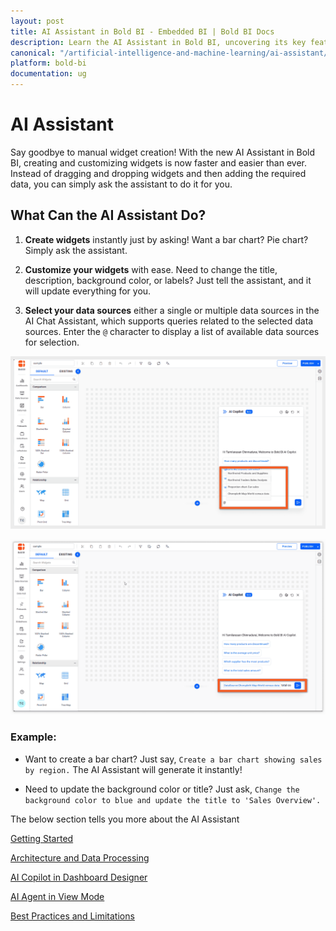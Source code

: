 ```yaml
---
layout: post
title: AI Assistant in Bold BI - Embedded BI | Bold BI Docs
description: Learn the AI Assistant in Bold BI, uncovering its key features and functionalities designed to enhance your data visualization and analysis experience.
canonical: "/artificial-intelligence-and-machine-learning/ai-assistant/"
platform: bold-bi
documentation: ug
---
```


# AI Assistant

Say goodbye to manual widget creation! With the new AI Assistant in Bold BI, creating and customizing widgets is now faster and easier than ever. Instead of dragging and dropping widgets and then adding the required data, you can simply ask the assistant to do it for you.

## What Can the AI Assistant Do?
1. **Create widgets** instantly just by asking! Want a bar chart? Pie chart? Simply ask the assistant.

2. **Customize your widgets** with ease. Need to change the title, description, background color, or labels? Just tell the assistant, and it will update everything for you.

3. **Select your data sources** either a single or multiple data sources in the AI Chat Assistant, which supports queries related to the selected data sources. Enter the `@` character to display a list of available data sources for selection.

![Datasource Popup](/static/assets/artificial-intelligence-and-machine-learning/images/datasource-popup-feature/Datasource_popup.png)

![Type Query](/static/assets/artificial-intelligence-and-machine-learning/images/datasource-popup-feature/Type_query.png)

### Example:
 - Want to create a bar chart? Just say, `Create a bar chart showing sales by region.` The AI Assistant will generate it instantly!

- Need to update the background color or title? Just ask, `Change the background color to blue and update the title to 'Sales Overview'.`

The below section tells you more about the AI Assistant

[Getting Started](/artificial-intelligence-and-machine-learning/ai-assistant/ai-copilot-getting-started/)

[Architecture and Data Processing](/artificial-intelligence-and-machine-learning/ai-assistant/architecture-data-processing/)

[AI Copilot in Dashboard Designer](/artificial-intelligence-and-machine-learning/ai-assistant/ai-copilot-dashboard-designer/)

[AI Agent in View Mode](/artificial-intelligence-and-machine-learning/ai-assistant/ai-agent-view-mode/)

[Best Practices and Limitations](/artificial-intelligence-and-machine-learning/ai-assistant/best-practices-and-limitations/)